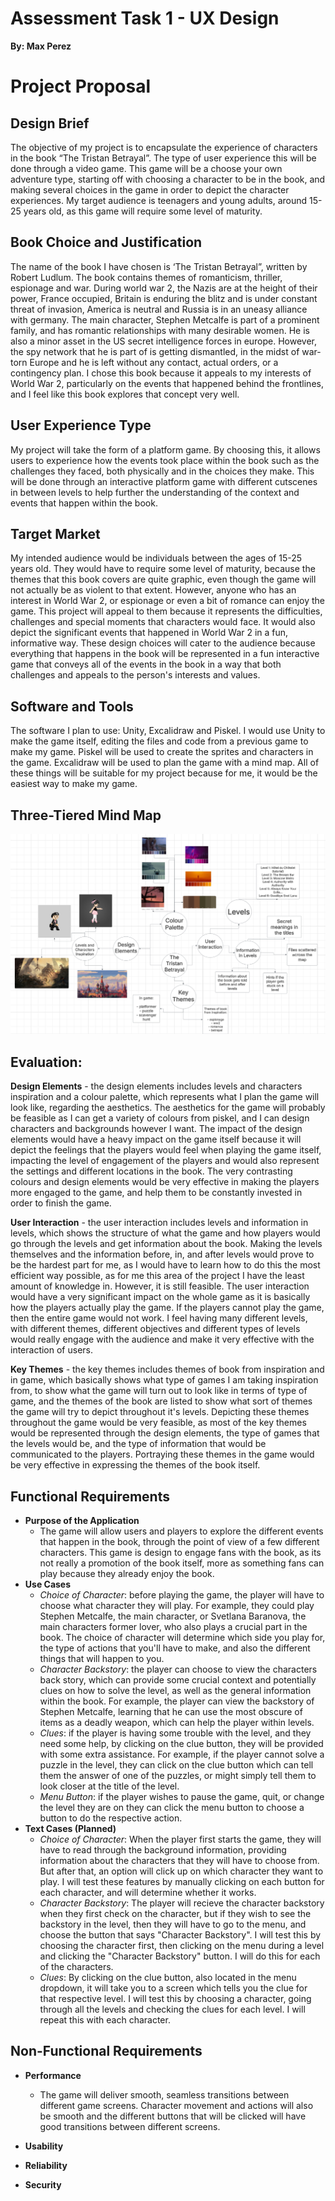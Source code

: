# **Assessment Task 1 - UX Design**
**By: Max Perez**

# Project Proposal

## Design Brief

The objective of my project is to encapsulate the experience of characters in the book “The Tristan Betrayal”. The type of user experience this will be done through a video game. This game will be a choose your own adventure type, starting off with choosing a character to be in the book, and making several choices in the game in order to depict the character experiences. My target audience is teenagers and young adults, around 15-25 years old, as this game will require some level of maturity.

## Book Choice and Justification
The name of the book I have chosen is ‘The Tristan Betrayal”, written by Robert Ludlum. The book contains themes of romanticism, thriller, espionage and war. During world war 2, the Nazis are at the height of their power, France occupied, Britain is enduring the blitz and is under constant threat of invasion, America is neutral and Russia is in an uneasy alliance with germany. The main character, Stephen Metcalfe is part of a prominent family, and has romantic relationships with many desirable women. He is also a minor asset in the US secret intelligence forces in europe. However, the spy network that he is part of is getting dismantled, in the midst of war-torn Europe and he is left without any contact, actual orders, or a contingency plan. I chose this book because it appeals to my interests of World War 2, particularly on the events that happened behind the frontlines, and I feel like this book explores that concept very well. 

## User Experience Type
My project will take the form of a platform game. By choosing this, it allows users to experience how the events took place within the book such as the challenges they faced, both physically and in the choices they make. This will be done through an interactive platform game with different cutscenes in between levels to help further the understanding of the context and events that happen within the book.

## Target Market
My intended audience would be individuals between the ages of 15-25  years old. They would have to require some level of maturity, because the themes that this book covers are quite graphic, even though the game will not actually be as violent to that extent. However, anyone who has an interest in World War 2, or espionage or even a bit of romance can enjoy the game. This project will appeal to them because it represents the difficulties, challenges and special moments that characters would face. It would also depict the significant events that happened in World War 2 in a fun, informative way. These design choices will cater to the audience because everything that happens in the book will be represented in a fun interactive game that conveys all of the events in the book in a way that both challenges and appeals to the person's interests and values. 

##  Software and Tools 
The software I plan to use: Unity, Excalidraw and Piskel. I would use Unity to make the game itself, editing the files and code from a previous game to make my game. Piskel will be used to create the sprites and characters in the game. Excalidraw will be used to plan the game with a mind map. All of these things will be suitable for my project because for me, it would be the easiest way to make my game. 

## Three-Tiered Mind Map
![image](images/Screenshot%202025-03-11%20121846.png "Mind Map")


## Evaluation:

**Design Elements** - the design elements includes levels and characters inspiration and a colour palette, which represents what I plan the game will look like, regarding the aesthetics. The aesthetics for the game will probably be feasible as I can get a variety of colours from piskel, and I can design characters and backgrounds however I want. The impact of the design elements would have a heavy impact on the game itself because it will depict the feelings that the players would feel when playing the game itself, impacting the level of engagement of the players and would also represent the settings and different locations in the book. The very contrasting colours and design elements would be very effective in making the players more engaged to the game, and help them to be constantly invested in order to finish the game. 

**User Interaction** - the user interaction includes levels and information in levels, which shows the structure of what the game and how players would go through the levels and get information about the book. Making the levels themselves and the information before, in, and after levels would prove to be the hardest part for me, as I would have to learn how to do this the most efficient way possible, as for me this area of the project I have the least amount of knowledge in. However, it is still feasible. The user interaction would have a very significant impact on the whole game as it is basically how the players actually play the game. If the players cannot play the game, then the entire game would not work. I feel having many different levels, with different themes, different objectives and different types of levels would really engage with the audience and make it very effective with the interaction of users. 

**Key Themes** - the key themes includes themes of book from inspiration and in game, which basically shows what type of games I am taking inspiration from, to show what the game will turn out to look like in terms of type of game, and the themes of the book are listed to show what sort of themes the game will try to depict throughout it's levels. Depicting these themes throughout the game would be very feasible, as most of the key themes would be represented through the design elements, the type of games that the levels would be, and the type of information that would be communicated to the players. Portraying these themes in the game would be very effective in expressing the themes of the book itself.  

## Functional Requirements

- **Purpose of the Application**
    - The game will allow users and players to explore the different events that happen in the book, through the point of view of a few different characters. This game is design to engage fans with the book, as its not really a promotion of the book itself, more as something fans can play because they already enjoy the book. 
- **Use Cases**
     - *Choice of Character*: before playing the game, the player will have to choose what character they will play. For example, they could play Stephen Metcalfe, the main character, or Svetlana Baranova, the main characters former lover, who also plays a crucial part in the book. The choice of character will determine which side you play for, the type of actions that you'll have to make, and also the different things that will happen to you. 
     - *Character Backstory*: the player can choose to view the characters back story, which can provide some crucial context and potentially clues on how to solve the level, as well as the general information within the book. For example, the player can view the backstory of Stephen Metcalfe, learning that he can use the most obscure of items as a deadly weapon, which can help the player within levels.
    - *Clues*: if the player is having some trouble with the level, and they need some help, by clicking on the clue button, they will be provided with some extra assistance. For example, if the player cannot solve a puzzle in the level, they can click on the clue button which can tell them the answer of one of the puzzles, or might simply tell them to look closer at the title of the level.
    - *Menu Button*: if the player wishes to pause the game, quit, or change the level they are on they can click the menu button to choose a button to do the respective action.
- **Text Cases (Planned)**
    - *Choice of Character*: When the player first starts the game, they will have to read through the background information, providing information about the characters that they will have to choose from. But after that, an option will click up on which character they want to play. I will test these features by manually clicking on each button for each character, and will determine whether it works. 
    - *Character Backstory*: The player will recieve the character backstory when they first check on the character, but if they wish to see the backstory in the level, then they will have to go to the menu, and choose the button that says "Character Backstory". I will test this by choosing the character first, then clicking on the menu during a level and clicking the "Character Backstory" button. I will do this for each of the characters.
    - *Clues*: By clicking on the clue button, also located in the menu dropdown, it will take you to a screen which tells you the clue for that respective level. I will test this by choosing a character, going through all the levels and checking the clues for each level. I will repeat this with each character.
    
## Non-Functional Requirements

- **Performance**
    - The game will deliver smooth, seamless transitions between different game screens. Character movement and actions will also be smooth and the different buttons that will be clicked will have good transitions between different screens.

- **Usability**

- **Reliability**

- **Security**


